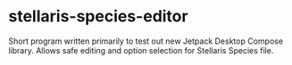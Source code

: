 # stellaris-species-editor
Short program written primarily to test out new Jetpack Desktop Compose library.  Allows safe editing and option selection for Stellaris Species file.
